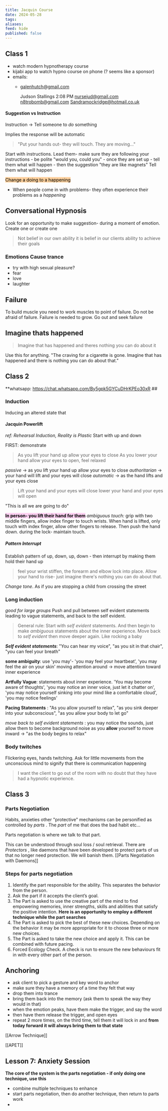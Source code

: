 ```yaml
---
title: Jacquin Course
date: 2024-05-28
tags: 
aliases: 
feed: hide
published: false
---
```


## Class 1
- watch modern hypnotherapy course
- kijabi app to watch hypno course on phone (? seems like a sponsor)
- emails:
	- galenhutch@gmail.com

		Judson Stallings 2:08 PM
		nursejud@gmail.com
		n8trobomb@gmail.com
		Sandramockridge@hotmail.co.uk

#### Suggestion vs Instruction
Instruction -> Tell someone to _do_ something

Implies the response will be automatic
> "Put your hands out- they will touch. They are moving..."

Start with instructions. Lead them- make sure they are following your instructions
	- be polite "would you, could you"
	- once they are set up - tell them what will happen
	- then the suggestion "they are like magnets"
Tell them what will happen

<mark style="background: #FFB86CA6;">Change a doing to a happening</mark>
- When people come in with problems- they often experience their problems as a _happening_ 

## Conversational Hypnosis
Look for an opportunity to make suggestion- during a moment of emotion. Create one or create one

>Not belief in our own ability it is belief in our clients ability to achieve their goals 

### Emotions Cause trance
- try with high sexual pleasure?
- fear
- love
- laughter
## Failure
To build muscle you need to work muscles to point of failure. Do not be afraid of failure. Failure is needed to grow. Go out and seek failure

## Imagine thats happened

>Imagine that has happened and theres nothing you can do about it

Use this for anything. "The craving for a cigarette is gone. Imagine that has happened and there is nothing you can do about that."

## Class 2

**whatsapp: https://chat.whatsapp.com/By5gpk5GYCuDHrKPEo30xR ##

### Induction
Inducing an altered state that 

#### Jacquin Powerlift
_ref: Rehearsal Induction, Reality is Plastic_
Start with up and down

FIRST: demonstrate

> As you lift your hand up allow your eyes to close
> As you lower your hand allow your eyes to open, feel relaxed

_passive_ -> as you lift your hand up allow your eyes to close
_authoritarian_ -> your hand will lift and your eyes will close
_automatic_ -> as the hand lifts and your eyes close

>Lift your hand and your eyes will close
>lower your hand and your eyes will open

"This is all we are going to do"

<mark style="background: #FFB8EBA6;">__In person- you lift their hand for them__</mark>
_ambiguous touch:_ grip with two middle fingers, allow index finger to touch wrists. When hand is lifted, only touch with index finger, allow other fingers to release. Then push the hand down. during the lock- maintain touch.
##### Pattern Interrupt
Establish pattern of up, down, up, down - then interrupt by making them hold their hand up

> feel your wrist stiffen, the forearm and elbow lock into place. Allow your hand to rise- just imagine there's nothing you can do about that.

*Change tone*. As if you are stopping a child from crossing the street


### Long induction
_good for large groups_
Push and pull between self evident statements leading to vague statements, and back to the self evident.

> General rule: Start with _self evident_ statements. And then begin to make _ambiguous_ statements about the inner experience. Move back to _self evident_ then move deeper again. Like rocking a baby

***Self evident statements***: "You can hear my voice", "as you sit in that chair", "you can feel your breath"

__some ambiguity__: use 'you may'- 'you may feel your heartbeat', 'you may feel the air on your skin'
moving attention around
-> move attention toward inner experience

**Artfully Vague**: statements about inner experience. 'You may become aware of thoughts', 'you may notice an inner voice, just let it chatter on', 'you may notice yourself sinking into your mind like a comfortable cloud', 'you may notice feelings'

__Pacing Statements__ : "As you allow yourself to relax", "as you sink deeper into your subconscious", "as you allow your body to let go"

_move back to self evident statements_ : you may notice the sounds, just allow them to become background noise as you **allow** yourself to move inward -> "as the body begins to relax"

### Body twitches
Flickering eyes, hands twitching. Ask for little movements from the unconscious mind to signify that there is communication happening

> I want the client to go out of the room with no doubt that they have had a hypnotic experience.

## Class 3
### Parts Negotiation
Habits, anxieties other "protective" mechanisms can be personified as controlled by _parts_ . The _part_ of me that does the bad habit etc...

Parts negotiation is where we talk to that part.

This can be understood through soul loss / soul retrieval. There are _Protectors_ , like daemons that have been developed to protect parts of us that no longer need protection. We will banish them. [[Parts Negotiation with Daemons]]


### Steps for parts negotiation
1. Identify the part responsible for the ability. This separates the behavior from the person.
2. Ask the part if it accepts the client’s goal.
3. The Part is asked to use the creative part of the mind to find empowering memories, inner strengths, skills and abilities that satisfy the positive intention. 
__Here is an opportunity to employ a different technique while the part searches__
5. The Part is asked to pick the best of these new choices. Depending on the behavior it may be more appropriate for it to choose three or more new choices.
6. The Part is asked to take the new choice and apply it. This can be combined with future pacing.
7. Forced Ecology Check. A check is run to ensure the new behaviours fit in with every other part of the person.

## Anchoring

- ask client to pick a gesture and key word to anchor
- make sure they have a memory of a time they felt that way
- drop them into trance
- bring them back into the memory (ask them to speak the way they would in that)
- when the emotion peaks, have them make the trigger, and say the word
- then have them release the trigger, and open eyes
- repeat 2 more times, on the third time, tell them it will lock in and **from today forward it will always bring them to that state**

[[Arrow Technique]]

[[APET]]
## Lesson 7: Anxiety Session
__The core of the system is the parts negotiation - if only doing one technique, use this__

- combine multiple techniques to enhance
- start parts negotiation, then do another technique, then return to parts work
- 